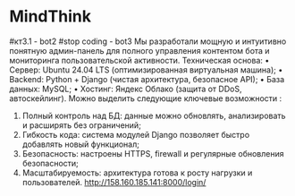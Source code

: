 # MindThink
#кт3.1 - bot2
#stop coding - bot3
Мы разработали мощную и интуитивно понятную админ-панель для полного управления контентом бота и мониторинга пользовательской активности. 
Техническая основа:
• Сервер: Ubuntu 24.04 LTS (оптимизированная виртуальная машина);
• Backend: Python + Django (чистая архитектура, безопасное API);
• База данных: MySQL;
• Хостинг: Яндекс Облако (защита от DDoS, автоскейлинг).
Можно выделить следующие ключевые возможности :
1.  Полный контроль над БД: данные можно обновлять, анализировать и расширять без ограничений;
2.  Гибкость кода: система модулей Django позволяет быстро добавлять новый функционал;
3.  Безопасность: настроены HTTPS, firewall и регулярные обновления безопасности;
4.  Масштабируемость: архитектура готова к росту нагрузки и пользователей.
http://158.160.185.141:8000/login/
